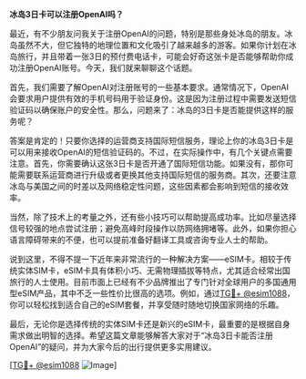 **冰岛3日卡可以注册OpenAI吗？**

最近，有不少朋友问我关于注册OpenAI的问题，特别是那些身处冰岛的朋友。冰岛虽然不大，但它独特的地理位置和文化吸引了越来越多的游客。如果你计划在冰岛旅行，并且带着一张3日的预付费电话卡，可能会好奇这张卡是否能够帮助你成功注册OpenAI账号。今天，我们就来聊聊这个话题。

首先，我们需要了解OpenAI对注册账号的一些基本要求。通常情况下，OpenAI会要求用户提供有效的手机号码用于验证身份。这是因为注册过程中需要发送短信验证码以确保账户的安全性。那么，问题来了：冰岛的3日卡是否能提供这样的服务呢？

答案是肯定的！只要你选择的运营商支持国际短信服务，理论上你的冰岛3日卡是可以用来接收OpenAI的短信验证码的。不过，在实际操作中，有几个关键点需要注意。首先，你需要确认这张3日卡是否开通了国际短信功能。如果没有，那你可能需要联系运营商进行升级或者更换其他支持国际短信的服务商。其次，还要注意冰岛与美国之间的时差以及网络稳定性问题，这些因素都会影响到短信的接收效率。

当然，除了技术上的考量之外，还有些小技巧可以帮助提高成功率。比如尽量选择信号较强的地点尝试注册；避免高峰时段操作以防网络拥堵等。此外，如果你担心语言障碍带来的不便，也可以提前准备好翻译工具或咨询专业人士的帮助。

说到这里，不得不提一下近年来非常流行的一种解决方案——eSIM卡。相较于传统实体SIM卡，eSIM卡具有体积小巧、无需物理插拔等特点，尤其适合经常出国旅行的人士使用。目前市面上已经有不少品牌推出了专门针对全球用户的多国通用型eSIM产品，其中不乏一些性价比很高的选项。例如，通过[TG💪+ @esim1088](https://t.me/s/esim1088)，你可以轻松找到适合自己的eSIM套餐，并享受随时随地切换国家网络的乐趣。

最后，无论你是选择传统的实体SIM卡还是新兴的eSIM卡，最重要的是根据自身需求做出明智的选择。希望这篇文章能够解答大家对于“冰岛3日卡能否注册OpenAI”的疑问，并为大家今后的出行提供更多实用建议。

[[TG💪+ @esim1088](https://t.me/s/esim1088) ![Image](https://i.postimg.cc/4NQfJmqS/Snipaste-2025-05-13-00-14-12.png)]